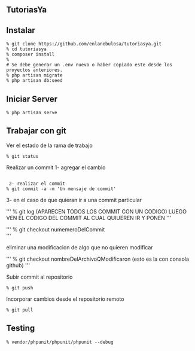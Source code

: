 ## TutoriasYa

## Instalar

```
% git clone https://github.com/enlanebulosa/tutoriasya.git
% cd tutoriasya
% composer install
%
# Se debe generar un .env nuevo o haber copiado este desde los proyectos anteriores.
% php artisan migrate
% php artisan db:seed
```

## Iniciar Server

```
% php artisan serve
```

## Trabajar con git

Ver el estado de la rama de trabajo
```
% git status
```
Realizar un commit
 1- agregar el cambio
```

 2- realizar el commit
% git commit -a -m 'Un mensaje de commit'
```
 3- en el caso de que quieran ir a una commit particular 

'''
 % git log    (APARECEN TODOS LOS COMMIT CON UN CODIGO) LUEGO VEN EL CODIGO DEL COMMIT AL CUAL QUIUEREN IR Y PONEN
'''


'''
 % git checkout numemeroDelCommit  
'''

eliminar una modificacion de algo que no quieren modificar

'''
% git checkout nombreDelArchivoQModificaron     (esto es la con consola github) 
'''


Subir commit al repositorio

```
% git push
```
Incorporar cambios desde el repositorio remoto
```
% git pull
```

## Testing

```
% vendor/phpunit/phpunit/phpunit --debug
```
